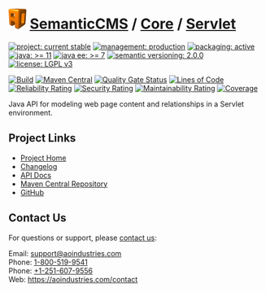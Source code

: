 # [<img src="ao-logo.png" alt="AO Logo" width="35" height="40">](https://github.com/ao-apps) [SemanticCMS](https://github.com/ao-apps/semanticcms) / [Core](https://github.com/ao-apps/semanticcms-core) / [Servlet](https://github.com/ao-apps/semanticcms-core-servlet)

[![project: current stable](https://semanticcms.com/ao-badges/project-current-stable.svg)](https://aoindustries.com/life-cycle#project-current-stable)
[![management: production](https://semanticcms.com/ao-badges/management-production.svg)](https://aoindustries.com/life-cycle#management-production)
[![packaging: active](https://semanticcms.com/ao-badges/packaging-active.svg)](https://aoindustries.com/life-cycle#packaging-active)  
[![java: &gt;= 11](https://semanticcms.com/ao-badges/java-11.svg)](https://docs.oracle.com/en/java/javase/11/)
[![java ee: &gt;= 7](https://semanticcms.com/ao-badges/javaee-7.svg)](https://docs.oracle.com/javaee/7/)
[![semantic versioning: 2.0.0](https://semanticcms.com/ao-badges/semver-2.0.0.svg)](http://semver.org/spec/v2.0.0.html)
[![license: LGPL v3](https://semanticcms.com/ao-badges/license-lgpl-3.0.svg)](https://www.gnu.org/licenses/lgpl-3.0)

[![Build](https://github.com/ao-apps/semanticcms-core-servlet/workflows/Build/badge.svg?branch=1.x)](https://github.com/ao-apps/semanticcms-core-servlet/actions?query=workflow%3ABuild)
[![Maven Central](https://maven-badges.herokuapp.com/maven-central/com.semanticcms/semanticcms-core-servlet/badge.svg)](https://maven-badges.herokuapp.com/maven-central/com.semanticcms/semanticcms-core-servlet)
[![Quality Gate Status](https://sonarcloud.io/api/project_badges/measure?branch=1.x&project=com.semanticcms%3Asemanticcms-core-servlet&metric=alert_status)](https://sonarcloud.io/dashboard?branch=1.x&id=com.semanticcms%3Asemanticcms-core-servlet)
[![Lines of Code](https://sonarcloud.io/api/project_badges/measure?branch=1.x&project=com.semanticcms%3Asemanticcms-core-servlet&metric=ncloc)](https://sonarcloud.io/component_measures?branch=1.x&id=com.semanticcms%3Asemanticcms-core-servlet&metric=ncloc)  
[![Reliability Rating](https://sonarcloud.io/api/project_badges/measure?branch=1.x&project=com.semanticcms%3Asemanticcms-core-servlet&metric=reliability_rating)](https://sonarcloud.io/component_measures?branch=1.x&id=com.semanticcms%3Asemanticcms-core-servlet&metric=Reliability)
[![Security Rating](https://sonarcloud.io/api/project_badges/measure?branch=1.x&project=com.semanticcms%3Asemanticcms-core-servlet&metric=security_rating)](https://sonarcloud.io/component_measures?branch=1.x&id=com.semanticcms%3Asemanticcms-core-servlet&metric=Security)
[![Maintainability Rating](https://sonarcloud.io/api/project_badges/measure?branch=1.x&project=com.semanticcms%3Asemanticcms-core-servlet&metric=sqale_rating)](https://sonarcloud.io/component_measures?branch=1.x&id=com.semanticcms%3Asemanticcms-core-servlet&metric=Maintainability)
[![Coverage](https://sonarcloud.io/api/project_badges/measure?branch=1.x&project=com.semanticcms%3Asemanticcms-core-servlet&metric=coverage)](https://sonarcloud.io/component_measures?branch=1.x&id=com.semanticcms%3Asemanticcms-core-servlet&metric=Coverage)

Java API for modeling web page content and relationships in a Servlet environment.

## Project Links
* [Project Home](https://semanticcms.com/core/servlet/)
* [Changelog](https://semanticcms.com/core/servlet/changelog)
* [API Docs](https://semanticcms.com/core/servlet/apidocs/)
* [Maven Central Repository](https://central.sonatype.com/search?namespace=com.semanticcms&q=a%3Asemanticcms-core-servlet)
* [GitHub](https://github.com/ao-apps/semanticcms-core-servlet)

## Contact Us
For questions or support, please [contact us](https://aoindustries.com/contact):

Email: [support@aoindustries.com](mailto:support@aoindustries.com)  
Phone: [1-800-519-9541](tel:1-800-519-9541)  
Phone: [+1-251-607-9556](tel:+1-251-607-9556)  
Web: https://aoindustries.com/contact
